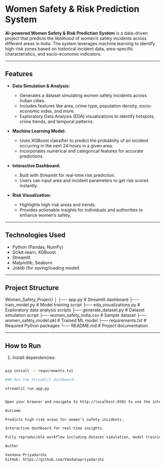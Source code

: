 # Women Safety & Risk Prediction System

**AI-powered Women Safety & Risk Prediction System** is a data-driven project that predicts the likelihood of women’s safety incidents across different areas in India. The system leverages machine learning to identify high-risk zones based on historical incident data, area-specific characteristics, and socio-economic indicators.

---

## Features

- **Data Simulation & Analysis:**  
  - Generates a dataset simulating women safety incidents across Indian cities.
  - Includes features like area, crime type, population density, socio-economic index, and more.
  - Exploratory Data Analysis (EDA) visualizations to identify hotspots, crime trends, and temporal patterns.

- **Machine Learning Model:**  
  - Uses XGBoost classifier to predict the probability of an incident occurring in the next 24 hours in a given area.
  - Incorporates numerical and categorical features for accurate predictions.

- **Interactive Dashboard:**  
  - Built with Streamlit for real-time risk prediction.
  - Users can input area and incident parameters to get risk scores instantly.

- **Risk Visualization:**  
  - Highlights high-risk areas and trends.
  - Provides actionable insights for individuals and authorities to enhance women’s safety.

---

## Technologies Used

- Python (Pandas, NumPy)
- Scikit-learn, XGBoost
- Streamlit
- Matplotlib, Seaborn
- Joblib (for saving/loading model)

---

## Project Structure

Women_Safety_Project/
│
├── app.py # Streamlit dashboard
├── train_model.py # Model training script
├── eda_visualizations.py # Exploratory data analysis scripts
├── generate_dataset.py # Dataset simulation script
├── women_safety_india.csv # Sample dataset
├── women_safety_model.pkl # Trained ML model
├── requirements.txt # Required Python packages
└── README.md # Project documentation


---

## How to Run

1. Install dependencies:

```bash

pip install -r requirements.txt

### Run the Streamlit dashboard:

streamlit run app.py


Open your browser and navigate to http://localhost:8501 to use the interactive system.

Outcome

Predicts high-risk areas for women’s safety incidents.

Interactive dashboard for real-time insights.

Fully reproducible workflow including dataset simulation, model training, and deployment.

Author

Vandana Priyadarshi
GitHub: https://github.com/Vandanapriyadarshi
